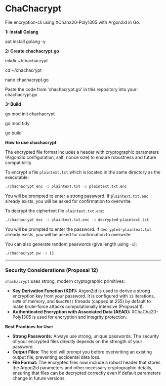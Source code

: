 # ChaChacrypt
File encryption-cli using XChaha20-Poly1305 with Argon2id in Go.


**1: Install Golang** 

apt install golang -y


**2: Create chachacrypt.go**

mkdir ~/chachacrypt

cd ~/chachacrypt

nano chachacrypt.go

Paste the code from 'chachacrypt.go' in this repository into your: chachacrypt.go


**3: Build**

go mod init chachacrypt

go mod tidy

go build


**How to use chachacrypt**

The encrypted file format includes a header with cryptographic parameters (Argon2id configuration, salt, nonce size) to ensure robustness and future compatibility.

To encrypt a file `plaintext.txt` which is located in the same directory as the executable:

```bash
./chachacrypt enc -i plaintext.txt -o plaintext.txt.enc
```
You will be prompted to enter a strong password. If `plaintext.txt.enc` already exists, you will be asked for confirmation to overwrite.

To decrypt the ciphertext file `plaintext.txt.enc`:

```bash
./chachacrypt dec -i plaintext.txt.enc -o decrypted-plaintext.txt
```
You will be prompted to enter the password. If `decrypted-plaintext.txt` already exists, you will be asked for confirmation to overwrite.

You can also generate random passwords (give length using `-s`):

```bash
./chachacrypt pw -s 15
```

---

### Security Considerations (Proposal 12)

`chachacrypt` uses strong, modern cryptographic primitives:
*   **Key Derivation Function (KDF):** Argon2id is used to derive a strong encryption key from your password. It is configured with `15` iterations, `64MB` of memory, and `NumCPU()` threads (capped at 255) by default to make brute-force attacks computationally intensive (Proposal 1).
*   **Authenticated Encryption with Associated Data (AEAD):** XChaCha20-Poly1305 is used for encryption and integrity protection.

**Best Practices for Use:**
*   **Strong Passwords:** Always use strong, unique passwords. The security of your encrypted files directly depends on the strength of your password.
*   **Output Files:** The tool will prompt you before overwriting an existing output file, preventing accidental data loss.
*   **File Format:** The encrypted files now include a robust header that stores the Argon2id parameters and other necessary cryptographic details, ensuring that files can be decrypted correctly even if default parameters change in future versions.
